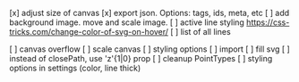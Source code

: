 [x] adjust size of canvas
[x] export json. Options: tags, ids, meta, etc
[ ] add background image. move and scale image.
[ ] active line styling https://css-tricks.com/change-color-of-svg-on-hover/
[ ] list of all lines

[ ] canvas overflow
[ ] scale canvas
[ ] styling options
[ ] import
[ ] fill svg
[ ] instead of closePath, use 'z'{1|0} prop
[ ] cleanup PointTypes
[ ] styling options in settings (color, line thick)

